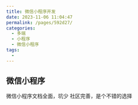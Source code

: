 ```yaml
---
title: 微信小程序开发
date: 2023-11-06 11:04:47
permalink: /pages/592d27/
categories:
  - 多端
  - 小程序
  - 微信小程序
tags:
  - 
---
```


## 微信小程序
微信小程序文档全面，坑少 社区完善，是个不错的选择
